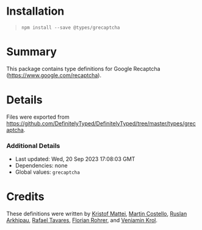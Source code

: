 # Installation
> `npm install --save @types/grecaptcha`

# Summary
This package contains type definitions for Google Recaptcha (https://www.google.com/recaptcha).

# Details
Files were exported from https://github.com/DefinitelyTyped/DefinitelyTyped/tree/master/types/grecaptcha.

### Additional Details
 * Last updated: Wed, 20 Sep 2023 17:08:03 GMT
 * Dependencies: none
 * Global values: `grecaptcha`

# Credits
These definitions were written by [Kristof Mattei](http://kristofmattei.be), [Martin Costello](https://martincostello.com/), [Ruslan Arkhipau](https://github.com/DethAriel), [Rafael Tavares](https://github.com/rafaeltavares), [Florian Rohrer](https://github.com/RohrerF), and [Veniamin Krol](https://github.com/vkrol).
